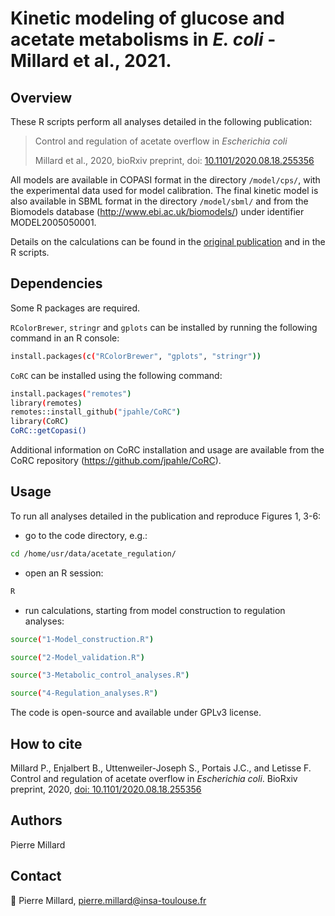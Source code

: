 # Kinetic modeling of glucose and acetate metabolisms in *E. coli* - Millard et al., 2021.

## Overview

These R scripts perform all analyses detailed in the following publication:

> Control and regulation of acetate overflow in *Escherichia coli*
> 
> Millard et al., 2020, bioRxiv preprint, doi: [10.1101/2020.08.18.255356](https://doi.org/10.1101/2020.08.18.255356)

All models are available in COPASI format in the directory `/model/cps/`, with the experimental data used for model calibration. The final kinetic model is also available in SBML format in the 
directory `/model/sbml/` and from the Biomodels database (http://www.ebi.ac.uk/biomodels/) under identifier MODEL2005050001.

Details on the calculations can be found in the [original publication](https://doi.org/10.1101/2020.08.18.255356) and in the R scripts.

## Dependencies

Some R packages are required.

`RColorBrewer`, `stringr` and `gplots` can be installed
by running the following command in an R console:

```bash
install.packages(c("RColorBrewer", "gplots", "stringr"))
```

`CoRC` can be installed
using the following command:

```bash
install.packages("remotes")
library(remotes)
remotes::install_github("jpahle/CoRC")
library(CoRC)
CoRC::getCopasi()
```

Additional information on CoRC installation and usage are available from the CoRC repository (https://github.com/jpahle/CoRC).

## Usage

To run all analyses detailed in the publication and reproduce Figures 1, 3-6:

- go to the code directory, e.g.:

```bash
cd /home/usr/data/acetate_regulation/
```

- open an R session:

```bash
R
```

- run calculations, starting from model construction to regulation analyses:

```bash
source("1-Model_construction.R")
```

```bash
source("2-Model_validation.R")
```

```bash
source("3-Metabolic_control_analyses.R")
```

```bash
source("4-Regulation_analyses.R")
```

The code is open-source and available under GPLv3 license.

## How to cite
Millard P., Enjalbert B., Uttenweiler-Joseph S., Portais J.C., and Letisse F. Control and regulation of acetate overflow in *Escherichia coli*. BioRxiv preprint, 2020, [doi: 10.1101/2020.08.18.255356](https://doi.org/10.1101/2020.08.18.255356)

## Authors
Pierre Millard

## Contact
:email: Pierre Millard, pierre.millard@insa-toulouse.fr
